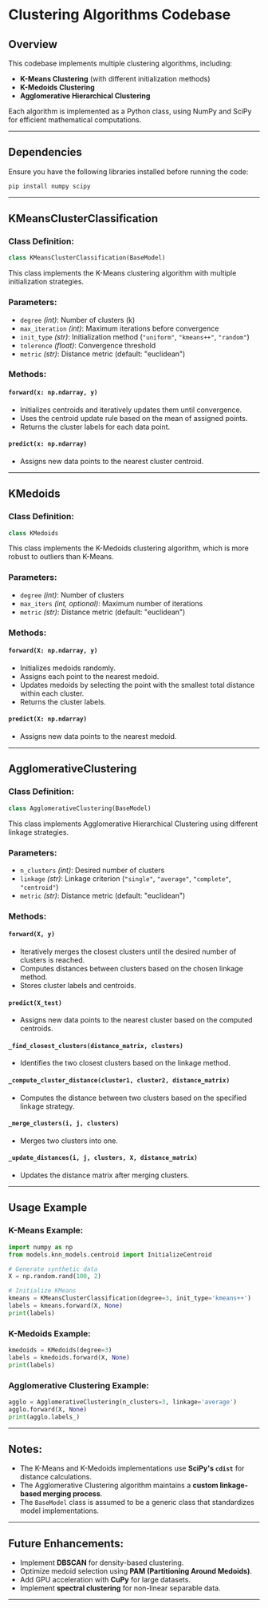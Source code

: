 # Clustering Algorithms Codebase

## Overview
This codebase implements multiple clustering algorithms, including:

- **K-Means Clustering** (with different initialization methods)
- **K-Medoids Clustering**
- **Agglomerative Hierarchical Clustering**

Each algorithm is implemented as a Python class, using NumPy and SciPy for efficient mathematical computations.

---

## Dependencies
Ensure you have the following libraries installed before running the code:

```bash
pip install numpy scipy
```

---

## KMeansClusterClassification

### Class Definition:
```python
class KMeansClusterClassification(BaseModel)
```
This class implements the K-Means clustering algorithm with multiple initialization strategies.

### Parameters:
- `degree` *(int)*: Number of clusters (k)
- `max_iteration` *(int)*: Maximum iterations before convergence
- `init_type` *(str)*: Initialization method (`"uniform"`, `"kmeans++"`, `"random"`)
- `tolerence` *(float)*: Convergence threshold
- `metric` *(str)*: Distance metric (default: "euclidean")

### Methods:
#### `forward(x: np.ndarray, y)`
- Initializes centroids and iteratively updates them until convergence.
- Uses the centroid update rule based on the mean of assigned points.
- Returns the cluster labels for each data point.

#### `predict(x: np.ndarray)`
- Assigns new data points to the nearest cluster centroid.

---

## KMedoids

### Class Definition:
```python
class KMedoids
```
This class implements the K-Medoids clustering algorithm, which is more robust to outliers than K-Means.

### Parameters:
- `degree` *(int)*: Number of clusters
- `max_iters` *(int, optional)*: Maximum number of iterations
- `metric` *(str)*: Distance metric (default: "euclidean")

### Methods:
#### `forward(X: np.ndarray, y)`
- Initializes medoids randomly.
- Assigns each point to the nearest medoid.
- Updates medoids by selecting the point with the smallest total distance within each cluster.
- Returns the cluster labels.

#### `predict(X: np.ndarray)`
- Assigns new data points to the nearest medoid.

---

## AgglomerativeClustering

### Class Definition:
```python
class AgglomerativeClustering(BaseModel)
```
This class implements Agglomerative Hierarchical Clustering using different linkage strategies.

### Parameters:
- `n_clusters` *(int)*: Desired number of clusters
- `linkage` *(str)*: Linkage criterion (`"single"`, `"average"`, `"complete"`, `"centroid"`)
- `metric` *(str)*: Distance metric (default: "euclidean")

### Methods:
#### `forward(X, y)`
- Iteratively merges the closest clusters until the desired number of clusters is reached.
- Computes distances between clusters based on the chosen linkage method.
- Stores cluster labels and centroids.

#### `predict(X_test)`
- Assigns new data points to the nearest cluster based on the computed centroids.

#### `_find_closest_clusters(distance_matrix, clusters)`
- Identifies the two closest clusters based on the linkage method.

#### `_compute_cluster_distance(cluster1, cluster2, distance_matrix)`
- Computes the distance between two clusters based on the specified linkage strategy.

#### `_merge_clusters(i, j, clusters)`
- Merges two clusters into one.

#### `_update_distances(i, j, clusters, X, distance_matrix)`
- Updates the distance matrix after merging clusters.

---

## Usage Example

### K-Means Example:
```python
import numpy as np
from models.knn_models.centroid import InitializeCentroid

# Generate synthetic data
X = np.random.rand(100, 2)

# Initialize KMeans
kmeans = KMeansClusterClassification(degree=3, init_type='kmeans++')
labels = kmeans.forward(X, None)
print(labels)
```

### K-Medoids Example:
```python
kmedoids = KMedoids(degree=3)
labels = kmedoids.forward(X, None)
print(labels)
```

### Agglomerative Clustering Example:
```python
agglo = AgglomerativeClustering(n_clusters=3, linkage='average')
agglo.forward(X, None)
print(agglo.labels_)
```

---

## Notes:
- The K-Means and K-Medoids implementations use **SciPy's `cdist`** for distance calculations.
- The Agglomerative Clustering algorithm maintains a **custom linkage-based merging process**.
- The `BaseModel` class is assumed to be a generic class that standardizes model implementations.

---

## Future Enhancements:
- Implement **DBSCAN** for density-based clustering.
- Optimize medoid selection using **PAM (Partitioning Around Medoids)**.
- Add GPU acceleration with **CuPy** for large datasets.
- Implement **spectral clustering** for non-linear separable data.

---

